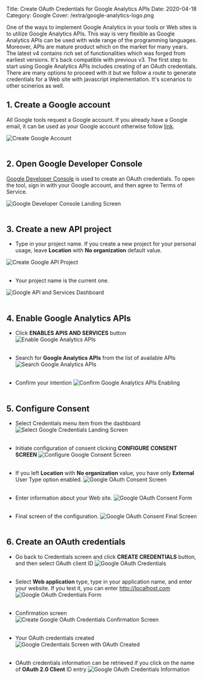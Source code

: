 Title: Create OAuth Credentials for Google Analytics APIs
Date: 2020-04-18
Category: Google
Cover: /extra/google-analytics-logo.png

One of the ways to implement Google Analytics in your tools or Web sites is to utilize Google Analytics APIs. This way is very flexible as Google Analytics APIs can be used with wide range of the programming languages. Moreover, APIs are mature product which on the market for many years. The latest v4 contains rich set of functionalities which was forged from earliest versions. It's back compatible with previous v3. The first step to start using Google Analytics APIs includes creating of an OAuth credentials. There are many options to proceed with it but we follow a route to generate credentials for a Web site with javascript implementation. It's scenarios to other scinerios as well.

## 1. Create a Google account

All Google tools request a Google account. If you already have a Google email, it can be used as your Google account otherwise follow [link](https://accounts.google.com/signup).

![Create Google Account]({static}/images/create-oauth-credentials-for-google-analytics-apis/create-google-account.png)</br></br>

## 2. Open Google Developer Console

[Google Developer Console](https://console.developers.google.com) is used to create an OAuth credentials. To open the tool, sign in with your Google account, and then agree to Terms of Service.

![Google Developer Console Landing Screen]({static}/images/create-oauth-credentials-for-google-analytics-apis/google-developer-console-landing-screen.png)</br></br>

## 3. Create a new API project

* Type in your project name. If you create a new project for your personal usage, leave **Location** with **No organization** default value.

![Create Google API Project]({static}/images/create-oauth-credentials-for-google-analytics-apis/create-google-api-project.png)</br></br>

* Your project name is the current one.

![Google API and Services Dashboard]({static}/images/create-oauth-credentials-for-google-analytics-apis/google-apis-and-services-dashboard.png)</br></br>

## 4. Enable Google Analytics APIs

* Click **ENABLES APIS AND SERVICES** button
![Enable Google Analytics APIs]({static}/images/create-oauth-credentials-for-google-analytics-apis/enable-google-analytics-apis.png)</br></br>

* Search for **Google Analytics APIs** from the list of available APIs
![Search Google Analytics APIs]({static}/images/create-oauth-credentials-for-google-analytics-apis/search-google-analytics-apis.png)</br></br>

* Confirm your intention
![Confirm Google Analytics APIs Enabling]({static}/images/create-oauth-credentials-for-google-analytics-apis/confirm-google-analytics-apis-enabling.png)</br></br>

## 5. Configure Consent

* Select Credentials menu item from the dashboard
![Select Google Credentials Landing Screen]({static}/images/create-oauth-credentials-for-google-analytics-apis/select-google-credentials-landing-screen.png)</br></br>

* Initiate configuration of consent clicking **CONFIGURE CONSENT SCREEN**
![Configure Google Consent Screen]({static}/images/create-oauth-credentials-for-google-analytics-apis/configure-google-consent-screen.png)</br></br>

* If you left **Location** with **No organization** value, you have only **External** User Type option enabled.
![Google OAuth Consent Screen]({static}/images/create-oauth-credentials-for-google-analytics-apis/google-oauth-consent-screen.png)</br></br>

* Enter information about your Web site.
![Google OAuth Consent Form]({static}/images/create-oauth-credentials-for-google-analytics-apis/google-oath-consent-form.png)</br></br>

* Final screen of the configuration.
![Google OAuth Consent Final Screen]({static}/images/create-oauth-credentials-for-google-analytics-apis/google-oauth-consent-final-screen.png)</br></br>

## 6. Create an OAuth credentials

* Go back to Credentials screen and click **CREATE CREDENTIALS** button, and then select OAuth client ID
![Google OAuth Credentials]({static}/images/create-oauth-credentials-for-google-analytics-apis/google-create-oauth-credentials.png)</br></br>

* Select **Web application** type, type in your application name, and enter your website. If you test it, you can enter http://localhost.com
![Google OAuth Credentials Form]({static}/images/create-oauth-credentials-for-google-analytics-apis/google-create-oauth-credentials-form.png)</br></br>

* Confirmation screen
![Create Google OAuth Credentials Confirmation Screen]({static}/images/create-oauth-credentials-for-google-analytics-apis/create-google-oauth-credentials-confirmation-screen.png)</br></br>

* Your OAuth credentials created
![Google Credentials Screen with OAuth Created]({static}/images/create-oauth-credentials-for-google-analytics-apis/google-credentials-screen-with-oauth-created.png)</br></br>

* OAuth credentials information can be retrieved if you click on the name of **OAuth 2.0 Client** ID entry
![Google OAuth Credentials Information]({static}/images/create-oauth-credentials-for-google-analytics-apis/google-oauth-credentials-information.png)</br></br>
